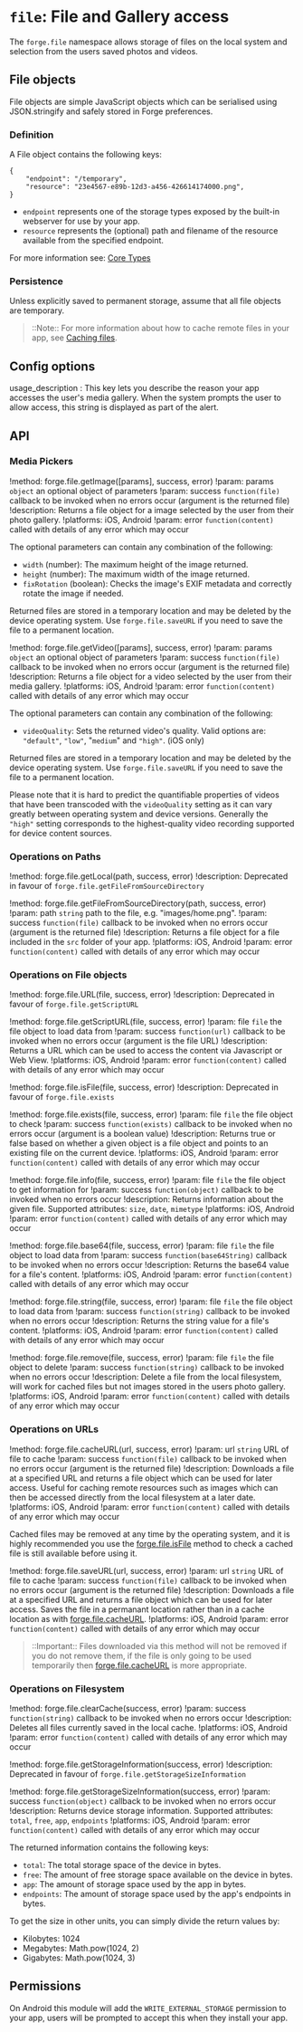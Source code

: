 ``file``: File and Gallery access
=================================

The ``forge.file`` namespace allows storage of files on the local system and selection from the users saved photos and videos.


## File objects

File objects are simple JavaScript objects which can be serialised using JSON.stringify and safely stored in Forge preferences.

### Definition

A File object contains the following keys:

    {
        "endpoint": "/temporary",
        "resource": "23e4567-e89b-12d3-a456-426614174000.png",
    }

* `endpoint` represents one of the storage types exposed by the built-in webserver for use by your app.
* `resource` represents the (optional) path and filename of the resource available from the specified endpoint.

For more information see: [Core Types](/docs/current/api/core/types.html)

### Persistence

Unless explicitly saved to permanent storage, assume that all file objects are temporary.

>::Note:: For more information about how to cache remote files in your app, see [Caching files](/docs/current/recipes/offline/cache.html).


## Config options

usage_description
:   This key lets you describe the reason your app accesses the user's media gallery. When the system prompts the user to allow access, this string is displayed as part of the alert.


## API

### Media Pickers

!method: forge.file.getImage([params], success, error)
!param: params `object` an optional object of parameters
!param: success `function(file)` callback to be invoked when no errors occur (argument is the returned file)
!description: Returns a file object for a image selected by the user from their photo gallery.
!platforms: iOS, Android
!param: error `function(content)` called with details of any error which may occur

The optional parameters can contain any combination of the following:

-  ``width``  (number): The maximum height of the image returned.
-  ``height`` (number): The maximum width of the image returned.
-  ``fixRotation`` (boolean): Checks the image's EXIF metadata and correctly rotate the image if needed.

Returned files are stored in a temporary location and may be deleted by the device operating system. Use `forge.file.saveURL` if you need to save the file to a permanent location.

!method: forge.file.getVideo([params], success, error)
!param: params `object` an optional object of parameters
!param: success `function(file)` callback to be invoked when no errors occur (argument is the returned file)
!description: Returns a file object for a video selected by the user from their media gallery.
!platforms: iOS, Android
!param: error `function(content)` called with details of any error which may occur

The optional parameters can contain any combination of the following:

- ``videoQuality``: Sets the returned video's quality. Valid options are: `"default"`, `"low"`, "`medium`" and `"high"`.  (iOS only)

Returned files are stored in a temporary location and may be deleted by the device operating system. Use `forge.file.saveURL` if you need to save the file to a permanent location.

Please note that it is hard to predict the quantifiable properties of videos that have been transcoded with the `videoQuality` setting as it can vary greatly between operating system and device versions. Generally the `"high"` setting corresponds to the highest-quality video recording supported for device content sources.


### Operations on Paths

!method: forge.file.getLocal(path, success, error)
!description: Deprecated in favour of `forge.file.getFileFromSourceDirectory`

!method: forge.file.getFileFromSourceDirectory(path, success, error)
!param: path `string` path to the file, e.g. "images/home.png".
!param: success `function(file)` callback to be invoked when no errors occur (argument is the returned file)
!description: Returns a file object for a file included in the `src` folder of your app.
!platforms: iOS, Android
!param: error `function(content)` called with details of any error which may occur


### Operations on File objects

!method: forge.file.URL(file, success, error)
!description: Deprecated in favour of `forge.file.getScriptURL`

!method: forge.file.getScriptURL(file, success, error)
!param: file `file` the file object to load data from
!param: success `function(url)` callback to be invoked when no errors occur (argument is the file URL)
!description: Returns a URL which can be used to access the content via Javascript or Web View.
!platforms: iOS, Android
!param: error `function(content)` called with details of any error which may occur

!method: forge.file.isFile(file, success, error)
!description: Deprecated in favour of `forge.file.exists`

!method: forge.file.exists(file, success, error)
!param: file `file` the file object to check
!param: success `function(exists)` callback to be invoked when no errors occur (argument is a boolean value)
!description: Returns true or false based on whether a given object is a file object and points to an existing file on the current device.
!platforms: iOS, Android
!param: error `function(content)` called with details of any error which may occur

!method: forge.file.info(file, success, error)
!param: file `file` the file object to get information for
!param: success `function(object)` callback to be invoked when no errors occur
!description: Returns information about the given file. Supported attributes: `size`, `date`, `mimetype`
!platforms: iOS, Android
!param: error `function(content)` called with details of any error which may occur

!method: forge.file.base64(file, success, error)
!param: file `file` the file object to load data from
!param: success `function(base64String)` callback to be invoked when no errors occur
!description: Returns the base64 value for a file's content.
!platforms: iOS, Android
!param: error `function(content)` called with details of any error which may occur

!method: forge.file.string(file, success, error)
!param: file `file` the file object to load data from
!param: success `function(string)` callback to be invoked when no errors occur
!description: Returns the string value for a file's content.
!platforms: iOS, Android
!param: error `function(content)` called with details of any error which may occur

!method: forge.file.remove(file, success, error)
!param: file `file` the file object to delete
!param: success `function(string)` callback to be invoked when no errors occur
!description: Delete a file from the local filesystem, will work for cached files but not images stored in the users photo gallery.
!platforms: iOS, Android
!param: error `function(content)` called with details of any error which may occur

### Operations on URLs

!method: forge.file.cacheURL(url, success, error)
!param: url `string` URL of file to cache
!param: success `function(file)` callback to be invoked when no errors occur (argument is the returned file)
!description: Downloads a file at a specified URL and returns a file object which can be used for later access. Useful for caching remote resources such as images which can then be accessed directly from the local filesystem at a later date.
!platforms: iOS, Android
!param: error `function(content)` called with details of any error which may occur

Cached files may be removed at any time by the operating system, and it
is highly recommended you use the [forge.file.isFile](index.html#forgefileisfilefile-success-error) method to check a cached
file is still available before using it.

!method: forge.file.saveURL(url, success, error)
!param: url `string` URL of file to cache
!param: success `function(file)` callback to be invoked when no errors occur (argument is the returned file)
!description: Downloads a file at a specified URL and returns a file object which can be used for later access. Saves the file in a permanant location rather than in a cache location as with [forge.file.cacheURL](index.html#forgefilecacheurlurl-success-error).
!platforms: iOS, Android
!param: error `function(content)` called with details of any error which may occur

> ::Important:: Files downloaded via this method will not be removed if you do not
remove them, if the file is only going to be used temporarily then
[forge.file.cacheURL](index.html#forgefilecacheurlurl-success-error) is more appropriate.


### Operations on Filesystem

!method: forge.file.clearCache(success, error)
!param: success `function(string)` callback to be invoked when no errors occur
!description: Deletes all files currently saved in the local cache.
!platforms: iOS, Android
!param: error `function(content)` called with details of any error which may occur

!method: forge.file.getStorageInformation(success, error)
!description: Deprecated in favour of `forge.file.getStorageSizeInformation`

!method: forge.file.getStorageSizeInformation(success, error)
!param: success `function(object)` callback to be invoked when no errors occur
!description: Returns device storage information. Supported attributes: `total`, `free`, `app`, `endpoints`
!platforms: iOS, Android
!param: error `function(content)` called with details of any error which may occur

The returned information contains the following keys:

* `total`: The total storage space of the device in bytes.
* `free`: The amount of free storage space available on the device in bytes.
* `app`: The amount of storage space used by the app in bytes.
* `endpoints`: The amount of storage space used by the app's endpoints in bytes.

To get the size in other units, you can simply divide the return values by:

* Kilobytes: 1024
* Megabytes: Math.pow(1024, 2)
* Gigabytes: Math.pow(1024, 3)


## Permissions

On Android this module will add the ``WRITE_EXTERNAL_STORAGE``
permission to your app, users will be prompted to accept this when they
install your app.
